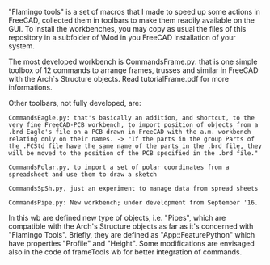 "Flamingo tools" is a set of macros that I made to speed up some actions in FreeCAD, collected them in toolbars to make them readily available on the GUI.
To install the workbenches, you may copy as usual the files of this repository in a subfolder of \Mod in you FreeCAD installation of your system. 

The most developed workbench is CommandsFrame.py: that is one simple toolbox of 12 commands to arrange frames, trusses and similar in FreeCAD with the Arch`s Structure objects. 
Read tutorialFrame.pdf for more informations.

Other toolbars, not fully developed, are:
 
    CommandsEagle.py: that's basically an addition, and shortcut, to the very fine FreeCAD-PCB workbench, to import position of objects from a .brd Eagle's file on a PCB drawn in FreeCAD with the a.m. workbench relating only on their names. -> "If the parts in the group Parts of the .FCStd file have the same name of the parts in the .brd file, they will be moved to the position of the PCB specified in the .brd file."

    CommandsPolar.py, to import a set of polar coordinates from a spreadsheet and use them to draw a sketch

    CommandsSpSh.py, just an experiment to manage data from spread sheets
    
    CommandsPipe.py: New workbench; under development from September '16. 
In this wb are defined new type of objects, i.e. "Pipes", which are compatible with the Arch's Structure objects as far as it's concerned with "Flamingo Tools". Briefly, they are defined as "App::FeaturePython" which have properties "Profile" and "Height".
Some modifications are envisaged also in the code of frameTools wb for better integration of commands.